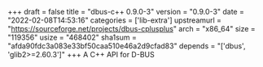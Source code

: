 +++
draft = false
title = "dbus-c++ 0.9.0-3"
version = "0.9.0-3"
date = "2022-02-08T14:53:16"
categories = ['lib-extra']
upstreamurl = "https://sourceforge.net/projects/dbus-cplusplus"
arch = "x86_64"
size = "119356"
usize = "468402"
sha1sum = "afda90fdc3a083e33bf50caa510e46a2d9cfad83"
depends = "['dbus', 'glib2>=2.60.3']"
+++
A C++ API for D-BUS